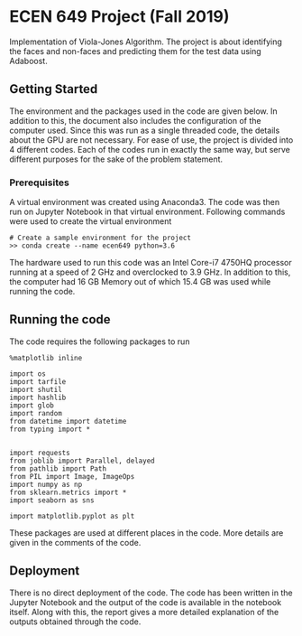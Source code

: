 # ECEN 649 Project (Fall 2019)
Implementation of Viola-Jones Algorithm. The project is about identifying the faces and non-faces and predicting them for the test data using Adaboost.

## Getting Started
The environment and the packages used in the code are given below. In addition to this, the document also includes the configuration of the computer used. Since this was run as a single threaded code, the details about the GPU are not necessary. For ease of use, the project is divided into 4 different codes. Each of the codes run in exactly the same way, but serve different purposes for the sake of the problem statement.

### Prerequisites
A virtual environment was created using Anaconda3. The code was then run on Jupyter Notebook in that virtual environment. Following commands were used to create the virtual environment

```
# Create a sample environment for the project
>> conda create --name ecen649 python=3.6
```

The hardware used to run this code was an Intel Core-i7 4750HQ processor running at a speed of 2 GHz and overclocked to 3.9 GHz. In addition to this, the computer had 16 GB Memory out of which 15.4 GB was used while running the code.

## Running the code
The code requires the following packages to run

```
%matplotlib inline

import os
import tarfile
import shutil
import hashlib
import glob
import random
from datetime import datetime
from typing import *


import requests
from joblib import Parallel, delayed
from pathlib import Path
from PIL import Image, ImageOps
import numpy as np
from sklearn.metrics import *
import seaborn as sns

import matplotlib.pyplot as plt
```

These packages are used at different places in the code. More details are given in the comments of the code.

## Deployment
There is no direct deployment of the code. The code has been written in the Jupyter Notebook and the output of the code is available in the notebook itself. Along with this, the report gives a more detailed explanation of the outputs obtained through the code.

